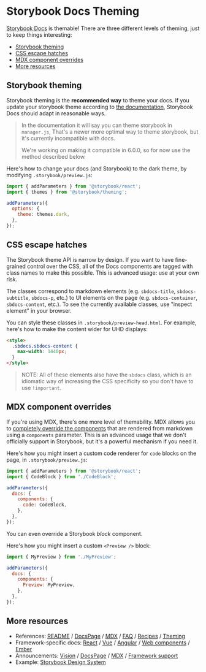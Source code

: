 <h1>Storybook Docs Theming</h1>

[Storybook Docs](../README.md) is themable! There are three different levels of theming, just to keep things interesting:

- [Storybook theming](#storybook-theming)
- [CSS escape hatches](#css-escape-hatches)
- [MDX component overrides](#mdx-component-overrides)
- [More resources](#more-resources)

## Storybook theming

Storybook theming is the **recommended way** to theme your docs. If you update your storybook theme according to [the documentation](https://storybook.js.org/docs/configurations/theming/), Storybook Docs should adapt in reasonable ways.

> In the documentation it will say you can theme storybook in `manager.js`, That's a newer more optimal way to theme storybook, but it's currently incompatible with docs.
>
> We're working on making it compatible in 6.0.0, so for now use the method described below.

Here's how to change your docs (and Storybook) to the dark theme, by modifying `.storybook/preview.js`:

```js
import { addParameters } from '@storybook/react';
import { themes } from '@storybook/theming';

addParameters({
  options: {
    theme: themes.dark,
  },
});
```

## CSS escape hatches

The Storybook theme API is narrow by design. If you want to have fine-grained control over the CSS, all of the Docs components are tagged with class names to make this possible. This is advanced usage: use at your own risk.

The classes correspond to markdown elements (e.g. `sbdocs-title`, `sbdocs-subtitle`, `sbdocs-p`, etc.) to UI elements on the page (e.g. `sbdocs-container`, `sbdocs-content`, etc.). To see the currently available classes, use "inspect element" in your browser.

You can style these classes in `.storybook/preview-head.html`. For example, here's how to make the content wider for UHD displays:

```html
<style>
  .sbdocs.sbdocs-content {
    max-width: 1440px;
  }
</style>
```

> NOTE: All of these elements also have the `sbdocs` class, which is an idiomatic way of increasing the CSS specificity so you don't have to use `!important`.

## MDX component overrides

If you're using MDX, there's one more level of themability. MDX allows you to [completely override the components](https://mdxjs.com/advanced/components) that are rendered from markdown using a `components` parameter. This is an advanced usage that we don't officially support in Storybook, but it's a powerful mechanism if you need it.

Here's how you might insert a custom code renderer for `code` blocks on the page, in `.storybook/preview.js`:

```js
import { addParameters } from '@storybook/react';
import { CodeBlock } from './CodeBlock';

addParameters({
  docs: {
    components: {
      code: CodeBlock,
    },
  },
});
```

You can even override a Storybook _block_ component.

Here's how you might insert a custom `<Preview />` block:

```js
import { MyPreview } from './MyPreview';

addParameters({
  docs: {
    components: {
      Preview: MyPreview,
    },
  },
});
```

## More resources

- References: [README](../README.md) / [DocsPage](docspage.md) / [MDX](mdx.md) / [FAQ](faq.md) / [Recipes](recipes.md) / [Theming](theming.md)
- Framework-specific docs: [React](../react/README.md) / [Vue](../vue/README.md) / [Angular](../angular/README.md) / [Web components](../web-components/README.md) / [Ember](../ember/README.md)
- Announcements: [Vision](https://medium.com/storybookjs/storybook-docs-sneak-peak-5be78445094a) / [DocsPage](https://medium.com/storybookjs/storybook-docspage-e185bc3622bf) / [MDX](https://medium.com/storybookjs/rich-docs-with-storybook-mdx-61bc145ae7bc) / [Framework support](https://medium.com/storybookjs/storybook-docs-for-new-frameworks-b1f6090ee0ea)
- Example: [Storybook Design System](https://github.com/storybookjs/design-system)
